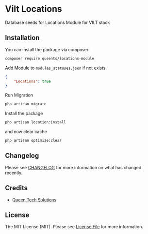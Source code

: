 # Vilt Locations

Database seeds for Locations Module for VILT stack

## Installation

You can install the package via composer:

```bash
composer require queents/locations-module
```

Add Module to `modules_statuses.json` if not exists

```json
{
    "Locations": true
}
```

Run Migration

```bash
php artisan migrate
```

Install the package

```bash
php artisan location:install
```

and now clear cache

```bash
php artisan optimize:clear
```


## Changelog

Please see [CHANGELOG](CHANGELOG.md) for more information on what has changed recently.

## Credits

- [Queen Tech Solutions](https://github.com/queents)

## License

The MIT License (MIT). Please see [License File](LICENSE.md) for more information.
